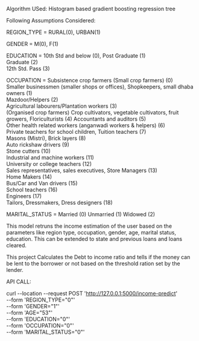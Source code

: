 
Algorithm USed: Histogram based gradient boosting regression tree

Following Assumptions Considered:

REGION_TYPE = RURAL(0), URBAN(1)

GENDER = M(0), F(1)   

EDUCATION = 10th Std and below (0),
            Post Graduate (1)       
            Graduate (2)             
            12th Std. Pass (3)  

OCCUPATION = Subsistence crop farmers (Small crop farmers)   (0)                                                   
             Smaller businessmen (smaller shops or offices), Shopkeepers, small dhaba owners (1)   
             Mazdoor/Helpers  (2)                                                                                    
             Agricultural labourers/Plantation workers  (3)                                                         
             (Organised crop farmers) Crop cultivators, vegetable cultivators, fruit growers, Floriculturists (4)
             Accountants and auditors  (5)                                                                         
             Other health related workers (anganwadi workers & helpers)  (6)                                
             Private teachers for school children, Tuition teachers  (7)                                  
             Masons (Mistri), Brick layers  (8)                                                                
             Auto rickshaw drivers  (9)                                                                          
             Stone cutters  (10)                                                                                 
             Industrial and machine workers  (11)                                                                 
             University or college teachers  (12)                                                                 
             Sales representatives, sales executives, Store Managers (13)                                     
             Home Makers  (14)                                                                                   
             Bus/Car and Van drivers (15)                                                                        
             School teachers  (16)                                                                              
             Engineers  (17)                                                                                     
             Tailors, Dressmakers, Dress designers  (18)  

MARITAL_STATUS = Married (0)
                 Unmarried (1)
                 Widowed (2)
                
This model retruns the income estimation of the user based on the parameters like region type, occupation, gender, age, marital status, education. This can be extended to state and previous loans and loans cleared.

This project Calculates the Debt to income ratio and tells if the money can be lent to the borrower or not based on the threshold ration set by the lender.

API CALL:

curl --location --request POST 'http://127.0.0.1:5000/income-predict' \
--form 'REGION_TYPE="0"' \
--form 'GENDER="1"' \
--form 'AGE="53"' \
--form 'EDUCATION="0"' \
--form 'OCCUPATION="0"' \
--form 'MARITAL_STATUS="0"'

